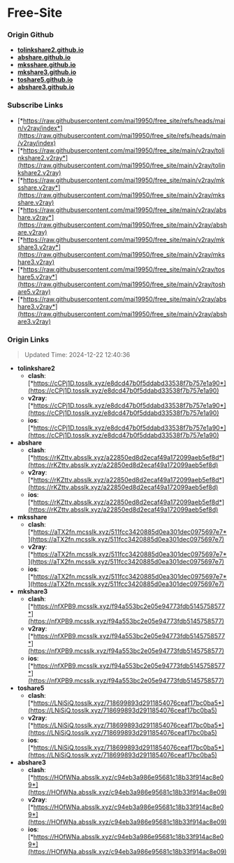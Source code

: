 # Free-Site

### Origin Github

- [**tolinkshare2.github.io**](https://github.com/tolinkshare2/tolinkshare2.github.io)
- [**abshare.github.io**](https://github.com/abshare/abshare.github.io)
- [**mksshare.github.io**](https://github.com/mksshare/mksshare.github.io)
- [**mkshare3.github.io**](https://github.com/mkshare3/mkshare3.github.io)
- [**toshare5.github.io**](https://github.com/toshare5/toshare5.github.io)
- [**abshare3.github.io**](https://github.com/abshare3/abshare3.github.io)

### Subscribe Links

- [*https://raw.githubusercontent.com/mai19950/free_site/refs/heads/main/v2ray/index*](https://raw.githubusercontent.com/mai19950/free_site/refs/heads/main/v2ray/index)
- [*https://raw.githubusercontent.com/mai19950/free_site/main/v2ray/tolinkshare2.v2ray*](https://raw.githubusercontent.com/mai19950/free_site/main/v2ray/tolinkshare2.v2ray)
- [*https://raw.githubusercontent.com/mai19950/free_site/main/v2ray/mksshare.v2ray*](https://raw.githubusercontent.com/mai19950/free_site/main/v2ray/mksshare.v2ray)
- [*https://raw.githubusercontent.com/mai19950/free_site/main/v2ray/abshare.v2ray*](https://raw.githubusercontent.com/mai19950/free_site/main/v2ray/abshare.v2ray)
- [*https://raw.githubusercontent.com/mai19950/free_site/main/v2ray/mkshare3.v2ray*](https://raw.githubusercontent.com/mai19950/free_site/main/v2ray/mkshare3.v2ray)
- [*https://raw.githubusercontent.com/mai19950/free_site/main/v2ray/toshare5.v2ray*](https://raw.githubusercontent.com/mai19950/free_site/main/v2ray/toshare5.v2ray)
- [*https://raw.githubusercontent.com/mai19950/free_site/main/v2ray/abshare3.v2ray*](https://raw.githubusercontent.com/mai19950/free_site/main/v2ray/abshare3.v2ray)

### Origin Links

> Updated Time: 2024-12-22 12:40:36

- **tolinkshare2**
  - **clash**: [*https://cCPj1D.tosslk.xyz/e8dcd47b0f5ddabd33538f7b757e1a90*](https://cCPj1D.tosslk.xyz/e8dcd47b0f5ddabd33538f7b757e1a90)
  - **v2ray**: [*https://cCPj1D.tosslk.xyz/e8dcd47b0f5ddabd33538f7b757e1a90*](https://cCPj1D.tosslk.xyz/e8dcd47b0f5ddabd33538f7b757e1a90)
  - **ios**: [*https://cCPj1D.tosslk.xyz/e8dcd47b0f5ddabd33538f7b757e1a90*](https://cCPj1D.tosslk.xyz/e8dcd47b0f5ddabd33538f7b757e1a90)
- **abshare**
  - **clash**: [*https://rKZttv.absslk.xyz/a22850ed8d2ecaf49a172099aeb5ef8d*](https://rKZttv.absslk.xyz/a22850ed8d2ecaf49a172099aeb5ef8d)
  - **v2ray**: [*https://rKZttv.absslk.xyz/a22850ed8d2ecaf49a172099aeb5ef8d*](https://rKZttv.absslk.xyz/a22850ed8d2ecaf49a172099aeb5ef8d)
  - **ios**: [*https://rKZttv.absslk.xyz/a22850ed8d2ecaf49a172099aeb5ef8d*](https://rKZttv.absslk.xyz/a22850ed8d2ecaf49a172099aeb5ef8d)
- **mksshare**
  - **clash**: [*https://aTX2fn.mcsslk.xyz/511fcc3420885d0ea301dec0975697e7*](https://aTX2fn.mcsslk.xyz/511fcc3420885d0ea301dec0975697e7)
  - **v2ray**: [*https://aTX2fn.mcsslk.xyz/511fcc3420885d0ea301dec0975697e7*](https://aTX2fn.mcsslk.xyz/511fcc3420885d0ea301dec0975697e7)
  - **ios**: [*https://aTX2fn.mcsslk.xyz/511fcc3420885d0ea301dec0975697e7*](https://aTX2fn.mcsslk.xyz/511fcc3420885d0ea301dec0975697e7)
- **mkshare3**
  - **clash**: [*https://nfXPB9.mcsslk.xyz/f94a553bc2e05e94773fdb5145758577*](https://nfXPB9.mcsslk.xyz/f94a553bc2e05e94773fdb5145758577)
  - **v2ray**: [*https://nfXPB9.mcsslk.xyz/f94a553bc2e05e94773fdb5145758577*](https://nfXPB9.mcsslk.xyz/f94a553bc2e05e94773fdb5145758577)
  - **ios**: [*https://nfXPB9.mcsslk.xyz/f94a553bc2e05e94773fdb5145758577*](https://nfXPB9.mcsslk.xyz/f94a553bc2e05e94773fdb5145758577)
- **toshare5**
  - **clash**: [*https://LNiSiQ.tosslk.xyz/718699893d2911854076ceaf17bc0ba5*](https://LNiSiQ.tosslk.xyz/718699893d2911854076ceaf17bc0ba5)
  - **v2ray**: [*https://LNiSiQ.tosslk.xyz/718699893d2911854076ceaf17bc0ba5*](https://LNiSiQ.tosslk.xyz/718699893d2911854076ceaf17bc0ba5)
  - **ios**: [*https://LNiSiQ.tosslk.xyz/718699893d2911854076ceaf17bc0ba5*](https://LNiSiQ.tosslk.xyz/718699893d2911854076ceaf17bc0ba5)
- **abshare3**
  - **clash**: [*https://HOfWNa.absslk.xyz/c94eb3a986e95681c18b33f914ac8e09*](https://HOfWNa.absslk.xyz/c94eb3a986e95681c18b33f914ac8e09)
  - **v2ray**: [*https://HOfWNa.absslk.xyz/c94eb3a986e95681c18b33f914ac8e09*](https://HOfWNa.absslk.xyz/c94eb3a986e95681c18b33f914ac8e09)
  - **ios**: [*https://HOfWNa.absslk.xyz/c94eb3a986e95681c18b33f914ac8e09*](https://HOfWNa.absslk.xyz/c94eb3a986e95681c18b33f914ac8e09)
